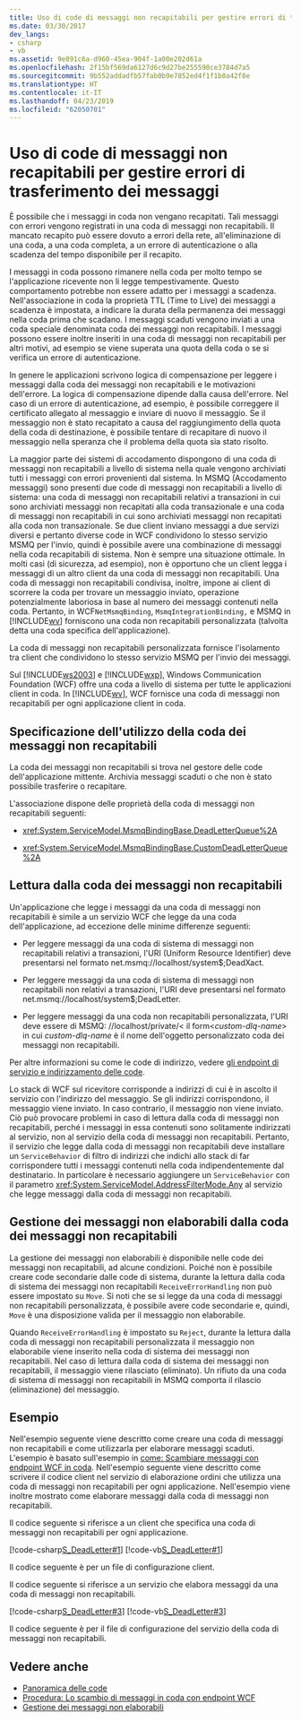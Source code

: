 ```yaml
---
title: Uso di code di messaggi non recapitabili per gestire errori di trasferimento dei messaggi
ms.date: 03/30/2017
dev_langs:
- csharp
- vb
ms.assetid: 9e891c6a-d960-45ea-904f-1a00e202d61a
ms.openlocfilehash: 2f15bf569da6127d6c9d27be255590ce3784d7a5
ms.sourcegitcommit: 9b552addadfb57fab0b9e7852ed4f1f1b8a42f8e
ms.translationtype: HT
ms.contentlocale: it-IT
ms.lasthandoff: 04/23/2019
ms.locfileid: "62050701"
---
```

# <a name="using-dead-letter-queues-to-handle-message-transfer-failures"></a>Uso di code di messaggi non recapitabili per gestire errori di trasferimento dei messaggi
È possibile che i messaggi in coda non vengano recapitati. Tali messaggi con errori vengono registrati in una coda di messaggi non recapitabili. Il mancato recapito può essere dovuto a errori della rete, all'eliminazione di una coda, a una coda completa, a un errore di autenticazione o alla scadenza del tempo disponibile per il recapito.  
  
 I messaggi in coda possono rimanere nella coda per molto tempo se l'applicazione ricevente non li legge tempestivamente. Questo comportamento potrebbe non essere adatto per i messaggi a scadenza. Nell'associazione in coda la proprietà TTL (Time to Live) dei messaggi a scadenza è impostata, a indicare la durata della permanenza dei messaggi nella coda prima che scadano. I messaggi scaduti vengono inviati a una coda speciale denominata coda dei messaggi non recapitabili. I messaggi possono essere inoltre inseriti in una coda di messaggi non recapitabili per altri motivi, ad esempio se viene superata una quota della coda o se si verifica un errore di autenticazione.  
  
 In genere le applicazioni scrivono logica di compensazione per leggere i messaggi dalla coda dei messaggi non recapitabili e le motivazioni dell'errore. La logica di compensazione dipende dalla causa dell'errore. Nel caso di un errore di autenticazione, ad esempio, è possibile correggere il certificato allegato al messaggio e inviare di nuovo il messaggio. Se il messaggio non è stato recapitato a causa del raggiungimento della quota della coda di destinazione, è possibile tentare di recapitare di nuovo il messaggio nella speranza che il problema della quota sia stato risolto.  
  
 La maggior parte dei sistemi di accodamento dispongono di una coda di messaggi non recapitabili a livello di sistema nella quale vengono archiviati tutti i messaggi con errori provenienti dal sistema. In MSMQ (Accodamento messaggi) sono presenti due code di messaggi non recapitabili a livello di sistema: una coda di messaggi non recapitabili relativi a transazioni in cui sono archiviati messaggi non recapitati alla coda transazionale e una coda di messaggi non recapitabili in cui sono archiviati messaggi non recapitati alla coda non transazionale. Se due client inviano messaggi a due servizi diversi e pertanto diverse code in WCF condividono lo stesso servizio MSMQ per l'invio, quindi è possibile avere una combinazione di messaggi nella coda recapitabili di sistema. Non è sempre una situazione ottimale. In molti casi (di sicurezza, ad esempio), non è opportuno che un client legga i messaggi di un altro client da una coda di messaggi non recapitabili. Una coda di messaggi non recapitabili condivisa, inoltre, impone ai client di scorrere la coda per trovare un messaggio inviato, operazione potenzialmente laboriosa in base al numero dei messaggi contenuti nella coda. Pertanto, in WCF`NetMsmqBinding`, `MsmqIntegrationBinding,` e MSMQ in [!INCLUDE[wv](../../../../includes/wv-md.md)] forniscono una coda non recapitabili personalizzata (talvolta detta una coda specifica dell'applicazione).  
  
 La coda di messaggi non recapitabili personalizzata fornisce l'isolamento tra client che condividono lo stesso servizio MSMQ per l'invio dei messaggi.  
  
 Sul [!INCLUDE[ws2003](../../../../includes/ws2003-md.md)] e [!INCLUDE[wxp](../../../../includes/wxp-md.md)], Windows Communication Foundation (WCF) offre una coda a livello di sistema per tutte le applicazioni client in coda. In [!INCLUDE[wv](../../../../includes/wv-md.md)], WCF fornisce una coda di messaggi non recapitabili per ogni applicazione client in coda.  
  
## <a name="specifying-use-of-the-dead-letter-queue"></a>Specificazione dell'utilizzo della coda dei messaggi non recapitabili  
 La coda dei messaggi non recapitabili si trova nel gestore delle code dell'applicazione mittente. Archivia messaggi scaduti o che non è stato possibile trasferire o recapitare.  
  
 L'associazione dispone delle proprietà della coda di messaggi non recapitabili seguenti:  
  
- <xref:System.ServiceModel.MsmqBindingBase.DeadLetterQueue%2A>  
  
- <xref:System.ServiceModel.MsmqBindingBase.CustomDeadLetterQueue%2A>  
  
## <a name="reading-messages-from-the-dead-letter-queue"></a>Lettura dalla coda dei messaggi non recapitabili  
 Un'applicazione che legge i messaggi da una coda di messaggi non recapitabili è simile a un servizio WCF che legge da una coda dell'applicazione, ad eccezione delle minime differenze seguenti:  
  
- Per leggere messaggi da una coda di sistema di messaggi non recapitabili relativi a transazioni, l'URI (Uniform Resource Identifier) deve presentarsi nel formato net.msmq://localhost/system$;DeadXact.  
  
- Per leggere messaggi da una coda di sistema di messaggi non recapitabili non relativi a transazioni, l'URI deve presentarsi nel formato net.msmq://localhost/system$;DeadLetter.  
  
- Per leggere messaggi da una coda non recapitabili personalizzata, l'URI deve essere di MSMQ: //localhost/private/< il form\<*custom-dlq-name*> in cui *custom-dlq-name* è il nome dell'oggetto personalizzato coda dei messaggi non recapitabili.  
  
 Per altre informazioni su come le code di indirizzo, vedere [gli endpoint di servizio e indirizzamento delle code](../../../../docs/framework/wcf/feature-details/service-endpoints-and-queue-addressing.md).  
  
 Lo stack di WCF sul ricevitore corrisponde a indirizzi di cui è in ascolto il servizio con l'indirizzo del messaggio. Se gli indirizzi corrispondono, il messaggio viene inviato. In caso contrario, il messaggio non viene inviato. Ciò può provocare problemi in caso di lettura dalla coda di messaggi non recapitabili, perché i messaggi in essa contenuti sono solitamente indirizzati al servizio, non al servizio della coda di messaggi non recapitabili. Pertanto, il servizio che legge dalla coda di messaggi non recapitabili deve installare un `ServiceBehavior` di filtro di indirizzi che indichi allo stack di far corrispondere tutti i messaggi contenuti nella coda indipendentemente dal destinatario. In particolare è necessario aggiungere un `ServiceBehavior` con il parametro <xref:System.ServiceModel.AddressFilterMode.Any> al servizio che legge messaggi dalla coda di messaggi non recapitabili.  
  
## <a name="poison-message-handling-from-the-dead-letter-queue"></a>Gestione dei messaggi non elaborabili dalla coda dei messaggi non recapitabili  
 La gestione dei messaggi non elaborabili è disponibile nelle code dei messaggi non recapitabili, ad alcune condizioni. Poiché non è possibile creare code secondarie dalle code di sistema, durante la lettura dalla coda di sistema dei messaggi non recapitabili `ReceiveErrorHandling` non può essere impostato su `Move`. Si noti che se si legge da una coda di messaggi non recapitabili personalizzata, è possibile avere code secondarie e, quindi, `Move` è una disposizione valida per il messaggio non elaborabile.  
  
 Quando `ReceiveErrorHandling` è impostato su `Reject`, durante la lettura dalla coda di messaggi non recapitabili personalizzata il messaggio non elaborabile viene inserito nella coda di sistema dei messaggi non recapitabili. Nel caso di lettura dalla coda di sistema dei messaggi non recapitabili, il messaggio viene rilasciato (eliminato). Un rifiuto da una coda di sistema di messaggi non recapitabili in MSMQ comporta il rilascio (eliminazione) del messaggio.  
  
## <a name="example"></a>Esempio  
 Nell'esempio seguente viene descritto come creare una coda di messaggi non recapitabili e come utilizzarla per elaborare messaggi scaduti. L'esempio è basato sull'esempio in [come: Scambiare messaggi con endpoint WCF in coda](../../../../docs/framework/wcf/feature-details/how-to-exchange-queued-messages-with-wcf-endpoints.md). Nell'esempio seguente viene descritto come scrivere il codice client nel servizio di elaborazione ordini che utilizza una coda di messaggi non recapitabili per ogni applicazione. Nell'esempio viene inoltre mostrato come elaborare messaggi dalla coda di messaggi non recapitabili.  
  
 Il codice seguente si riferisce a un client che specifica una coda di messaggi non recapitabili per ogni applicazione.  
  
 [!code-csharp[S_DeadLetter#1](../../../../samples/snippets/csharp/VS_Snippets_CFX/s_deadletter/cs/client.cs#1)]
 [!code-vb[S_DeadLetter#1](../../../../samples/snippets/visualbasic/VS_Snippets_CFX/s_deadletter/vb/client.vb#1)]  
  
 Il codice seguente è per un file di configurazione client.  

 Il codice seguente si riferisce a un servizio che elabora messaggi da una coda di messaggi non recapitabili.  
  
 [!code-csharp[S_DeadLetter#3](../../../../samples/snippets/csharp/VS_Snippets_CFX/s_deadletter/cs/dlservice.cs#3)]
 [!code-vb[S_DeadLetter#3](../../../../samples/snippets/visualbasic/VS_Snippets_CFX/s_deadletter/vb/dlservice.vb#3)]  
  
 Il codice seguente è per il file di configurazione del servizio della coda di messaggi non recapitabili.  

## <a name="see-also"></a>Vedere anche

- [Panoramica delle code](../../../../docs/framework/wcf/feature-details/queues-overview.md)
- [Procedura: Lo scambio di messaggi in coda con endpoint WCF](../../../../docs/framework/wcf/feature-details/how-to-exchange-queued-messages-with-wcf-endpoints.md)
- [Gestione dei messaggi non elaborabili](../../../../docs/framework/wcf/feature-details/poison-message-handling.md)
